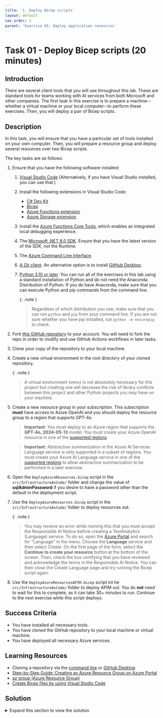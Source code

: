 ```yaml
---
title: '1. Deploy Bicep scripts'
layout: default
nav_order: 1
parent: 'Exercise 01: Deploy application resources'
---
```


# Task 01 - Deploy Bicep scripts (20 minutes)

## Introduction

There are several client tools that you will use throughout this lab. These are standard tools for teams working with AI services from both Microsoft and other companies. The first task in this exercise is to prepare a machine--whether a virtual machine or your local computer--to perform these exercises. Then, you will deploy a pair of Bicep scripts.

## Description

In this task, you will ensure that you have a particular set of tools installed on your own computer. Then, you will prepare a resource group and deploy several resources over two Bicep scripts.

The key tasks are as follows:

1. Ensure that you have the following software installed:
   1. [Visual Studio Code](https://code.visualstudio.com/) (Alternatively, if you have Visual Studio installed, you can use that.)
   2. Install the following extensions in Visual Studio Code:
      - [C# Dev Kit](https://marketplace.visualstudio.com/items?itemName=ms-dotnettools.csdevkit)
      - [Bicep](https://marketplace.visualstudio.com/items?itemName=ms-azuretools.vscode-bicep)
      - [Azure Functions extension](https://marketplace.visualstudio.com/items?itemName=ms-azuretools.vscode-azurefunctions)
      - [Azure Storage extension](https://marketplace.visualstudio.com/items?itemName=ms-azuretools.vscode-azurestorage)
   3. Install the [Azure Functions Core Tools](https://learn.microsoft.com/azure/azure-functions/functions-run-local), which enables an integrated local debugging experience.
   4. The [Microsoft .NET 8.0 SDK](https://dotnet.microsoft.com/download/dotnet/8.0). Ensure that you have the latest version of the SDK, not the Runtime.
   5. The [Azure Command Line Interface](https://learn.microsoft.com/cli/azure/install-azure-cli).
   6. [A Git client](https://git-scm.com/download/). An alternative option is to install [GitHub Desktop](https://desktop.github.com/).
   7. [Python 3.10 or later](https://www.python.org/downloads/). You can run all of the exercises in this lab using a standard installation of Python and do not need the Anaconda Distribution of Python. If you do have Anaconda, make sure that you can execute Python and pip commands from the command line.

      {: .note }
      > Regardless of which distribution you use, make sure that you can run `python` and `pip` from your command line. If you are not sure whether you have pip installed, run `python -m ensurepip` to check.

2. Fork [this GitHub repository](https://github.com/microsoft/TechExcel-Integrating-Azure-PaaS-and-AI-Services-for-AI-Design-Wins) to your account. You will need to fork the repo in order to modify and use GitHub Actions workflows in later tasks.
3. Clone your copy of the repository to your local machine.
4. Create a new virtual environment in the root directory of your cloned repository.

      {: .note }
      > A virtual environment (venv) is not absolutely necessary for this project but creating one will decrease the risk of library conflicts between this project and other Python projects you may have on your machine.
5. Create a new resource group in your subscription. This subscription **must** have access to Azure OpenAI and you should deploy the resource group to a region that supports GPT-4o.

    > **Important**: You must deploy to an Azure region that supports the **GPT-4o, 2024-05-13** model. You must create your Azure OpenAI resource in one of the [supported regions](https://learn.microsoft.com/azure/ai-services/openai/concepts/models#model-summary-table-and-region-availability).

    > **Important**: Abstractive summarization in the Azure AI Services Language service is only supported in a subset of regions. You must create your Azure AI Language service in one of the [supported regions](https://learn.microsoft.com/azure/ai-services/language-service/summarization/region-support) to allow abstractive summarization to be performed in a later exercise.

6. Open the `DeployAzureResources.bicep` script in the `src/InfrastructureAsCode/` folder and change the value of **sqlAdminPassword** if you desire to have a password other than the default in the deployment script.
7. Use the `DeployAzureResources.bicep` script in the `src/InfrastructureAsCode/` folder to deploy resources out.

    {: .note }
    > You may receive an error while running this that you must accept the Responsible AI Notice before creating a TextAnalytics (Language) service. To do so, open the [Azure Portal](https://portal.azure.com) and search for "Language" in the menu. Choose the **Language** service and then select Create. On the first page of the form, select the **Continue to create your resource** button at the bottom of the screen. Then, check the box certifying that you have reviewed and acknowledge the terms in the Responsible AI Notice. You can then close the Create Language page and try running the Bicep script again.
8. Use the `DeployAzureResourcesAPIM.bicep` script int he `src/InfrastructureAsCode/` folder to deploy APIM out. You do **not** need to wait for this to complete, as it can take 30+ minutes to run. Continue to the next exercise while this script deploys.

## Success Criteria

- You have installed all necessary tools.
- You have cloned the GitHub repository to your local machine or virtual machine.
- You have deployed all necessary Azure services.

## Learning Resources

- Cloning a repository via the [command line](https://docs.github.com/en/github/creating-cloning-and-archiving-repositories/cloning-a-repository) or [GitHub Desktop](https://docs.github.com/en/desktop/contributing-and-collaborating-using-github-desktop/cloning-a-repository-from-github-to-github-desktop)
- [Step-by-Step Guide: Creating an Azure Resource Group on Azure Portal](https://techcommunity.microsoft.com/t5/startups-at-microsoft/step-by-step-guide-creating-an-azure-resource-group-on-azure/ba-p/3792368)
- [az group (Azure Resource Group)](https://learn.microsoft.com/cli/azure/group?view=azure-cli-latest)
- [Create Bicep files by using Visual Studio Code](https://learn.microsoft.com/azure/azure-resource-manager/bicep/visual-studio-code?tabs=CLI)

## Solution

<details markdown="block">
<summary>Expand this section to view the solution</summary>

- To clone a repository, use the command `git clone https://github.com/microsoft/TechExcel-Integrating-Azure-PaaS-and-AI-Services-for-AI-Design-Wins` in the directory you would like to use.
- To create a virtual environment, perform the following steps:
  - Open up a terminal to the root directory of your Git repo. **For example**, if you cloned the repo to `C:\SourceCode\TechExcel-Integrating-Azure-PaaS-and-AI-Services-for-AI-Design-Wins`, open this directory in a command prompt.
  - Run the following command: `python -m venv openai`. This will create a new virtual environment in the root directory named "openai" and make it available.
  - Run the following command to **activate** the virtual environment on MacOS or Linux: `source openai/bin/activate`. If you are running this in Windows Subsystem for Linux, run the command `source openai/Scripts/active`. On Windows using CMD or PowerShell, use `openai\Scripts\activate.bat` to activate the virtual environment. Be sure to have the virtual environment active in every console or terminal you use throughout this training!

      {: .note }
      > In a normal terminal or command prompt, you will see `(openai)` before your input prompt. This will let you know that you are working in a Python virtual environment. If you are using the Visual Studio Code terminal, [this will not appear for technical reasons](https://github.com/microsoft/vscode-python/wiki/Activate-Environments-in-Terminal-Using-Environment-Variables). You can mouse over the terminal image to ensure that the virtual environment is active for your terminal.

      ![In Visual Studio Code, you can mouse over the terminal to view whether your virtual environment is active.](../../media/Solution/0101_VirtualEnvironment.png)

      {: .note }
      > You will need to activate the virtual environment on every new terminal you use. When you are done, you can return to your standard Python environment by running `deactivate` in any environment. Alternatively, you may safely close the console or terminal without deactivation if you desire--it will not harm anything.
- To create a resource group using az cli, use the command `az group create`. An example of this is: `az group create -l eastus2 -n TechExcelTest`, which will create a resource group named `TechExcelTest`  in the East US 2 region.
- If you have Visual Studio Code installed, you can use the [Bicep extension](https://marketplace.visualstudio.com/items?itemName=ms-azuretools.vscode-bicep) to run Bicep scripts by doing the following:
  - Open the **src/InfrastructureAsCode/DeployAzureResources.bicep** script.
  - Use Ctrl+Shift+P (or Cmd+Shift+P on Mac) to open the Visual Studio Code prompt. Then, type `Bicep` into the search menu and choose **Bicep: Deploy Bicep Script**.

      ![Deploy a Bicep script](../../media/Solution/0101_DeployBicepScript.png)

  - Provide a name for the deployment or accept the automatically provided name.

      ![Enter a deployment name](../../media/Solution/0101_DeploymentName.png)

  - Select the appropriate subscription. This subscription **must** be listed for Azure OpenAI access!

      ![Select a subscription](../../media/Solution/0101_ChooseSubscription.png)

  - Select the resource group that you created.

      ![Choose the resource group you created in this task](../../media/Solution/0101_ChooseResourceGroup.png)

  - There will not be a parameter file for this script, so it is safe to choose **None**.

      ![Choose None for the parameter file](../../media/Solution/0101_ParameterFile.png)

  - At this point, the deployment script will kick off. You can select the link in the **Output** window to view your deployment.

      ![View the deployment in the Azure portal](../../media/Solution/0101_CheckDeployment.png)

  - Once your deployment completes, you should see all of your resources in the resource group you have created. These include, in order of name: an App Service (for API), a Cosmos DB account, an Application Insights instance, an App Service plan, a Log Analytics workspace, an App Service (for dashboard), an Azure OpenAI workspace, a Search service, a Speech service, a container registry, and a storage account.
  - Repeat the last set of steps to deploy the **src/InfrastructureAsCode/DeployAzureResourcesAPIM.bicep** script. You do **not** need to wait for this to complete, as it can take 30+ minutes to run. Continue to the next exercise while this script deploys.

</details>
